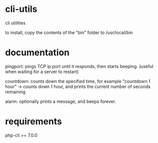 # cli-utils
cli utilities

to install, copy the contents of the "bin" folder to /usr/local/bin

# documentation

pingport: pings TCP ip:port until it responds, then starts beeping. (useful when waiting for a server to restart)

countdown: counts down the specified time, for example "countdown 1 hour" -> counts down 1 hour, and prints the current number of seconds remaining

alarm: optionally prints a message, and beeps forever.


# requirements 

php-cli >= 7.0.0
